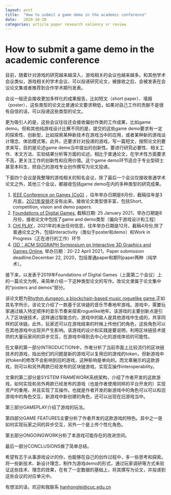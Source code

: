 ```yaml
---
layout: post
title:  "How to submit a game demo in the academic conference"
date:   2020-10-30
categories: article paper research saliency vr review
---
```

# How to submit a game demo in the academic conference

目前，随着针对游戏的研究越来越深入，游戏相关的会议也越来越多。和其他学术会议类似，游戏相关的学术会议，可以投递研究论文，被接收之后，会被发表在会议论文集或者推荐到合作学术期刊发表。

会议一般还会接收更加多样化的成果报告，比如短文（short paper）、墙报（poster），这些类型的论文比普通论文要求稍低，如果对自己工作的贡献不是很有自信的话，可以投递这些类型的论文。

更为吸引人的是，这些会议往往还会接收偏创作类的工作成果，比如game demo。但和其他纯游戏设计比赛不同的是，提交的这些game demo要求有一定的探索性、创新型，比如探索某种新技术在游戏当中的应用，或者某种新的游戏设计理念、体验模式等。此外，还要求针对投递的游戏，写一篇短文，按照论文的要求来写，目的是论述game demo当中提出的创新性。要进行研究必要性、相关工作、本文方法、实验结果分析等方面的论述。相比于普通论文，在学术性方面要求不高，更关注工作的创新性和应用价值。这个game demo环节适合于专业型硕士甚至本科生，把自己的游戏专业创作撰写为论文投递。

下面四个会议是我整理的游戏相关的知名会议，除了最后一个会议仅接收普通学术论文之外，其他三个会议，都接收包括game demo在内的多种类型的研究成果。

1. [IEEE Conference on Games (CoG)](https://ieee-cog.org/2020) ，往年举办日期是8月份，截稿往年是3月底，[2021年安排](https://ieee-cog.org/2021/)还没有出来。接收论文类型很丰富，包括Short, competition, vision and demo papers. 
2. [Foundations of Digital Games](http://fdg2021.org/ ), 截稿日期: 25 January 2021，举办日期是8月份，接收论文中包括了game and demo类型（偏向于游戏设计和工程）
3. [CHI PLAY](https://chiplay.acm.org/2020/)，2021年的未出任何信息，往年举办日期是12月，截稿4月份,除了普通论文之外，包括Interactivity（类似于poster和demo）和Work in Progress（正在进行的工作）环节
4. [I3D：ACM SIGGRAPH Symposium on Interactive 3D Graphics and Games Online](http://i3dsymposium.github.io/2021/), 举办日期：20-22 April 2021，Paper submission deadline:December 22, 2020，包括普通paper和期刊paper两种（纯学术）。

接下来，以发表于2019年Foundations of Digital Games（上面第二个会议）上的一篇论文为例，来简单介绍一下这种类型论文的写作。改论文隶属于论文集中的“posters and demos”部分。

该论文题为[Rhythm dungeon: a blockchain-based music roguelike game](https://dl.acm.org/doi/10.1145/3337722.3341836),正如其名字所示，该论文介绍了一款基于区块链的音乐节奏地牢游戏。游戏中，需要玩家通过输入特定顺序的音乐节奏来探索roguelike地牢。该游戏的主要创新点是引入了区块链技术，这样通过智能合约，游戏中的敌人是其他游戏中生成的，共享同样的区块链。此外，玩家还可以在游戏结束的时候上传他们的角色，这些角色可以在其他游戏中出现并产生影响。该游戏的设计和实践是要说明，利用区块链技术提供的大量玩家间的异步交互，在游戏中得到去中心化的游戏体验的可能性。

在文章的第一部分INTRODUCTION中，作者分析了当前市面上比较流行的区块链技术的游戏，指出他们的问题是新的游戏可以复用旧的游戏的token，但新游戏中对token的修改不会影响到旧的游戏，这种影响是单向的。而文章展示的这款游戏，则可以和另外两款已经发布的区块链游戏，实现互操作interoperability。

文章的第二部分是SYSTEM FRAMEWORK系统架构，介绍了作者开发的这款游戏，如何实现和另外两款已经发布的游戏（也是作者使用同样的平台开发的）实现资产的重用，并且实现了互操作。也就是作者开发的新游戏中的角色可以可以和旧游戏中的角色交互，新游戏中新创建的角色，还可以出现在旧游戏当中。

第三部分GAMEPLAY介绍了游戏的玩法。

第四部分GAME FEATURES主要分析了作者开发的这款游戏的特色。其中之一是如何实现玩家之间的异步交互，另外一个是上传个性化角色。

第五部分ONGOINGWORK分析了本游戏可能存在的改进空间。

最后一部分CONCLUSIONS做了简单总结。

希望有志于从事游戏设计的你，也能够在自己的创作过程中，多一些思考和探索。将一些新技术、新设计理念，制作为游戏demo的形式，通过玩家调研等方式来验证这些技术、理念的效果，在有了一定数据的基础上，将其撰写为论文，并投递到这些会议的对应单元中。

有想法的话，欢迎和我联系 hanhonglei@cuc.edu.cn


<script>
  (function(i,s,o,g,r,a,m){i['GoogleAnalyticsObject']=r;i[r]=i[r]||function(){
  (i[r].q=i[r].q||[]).push(arguments)},i[r].l=1*new Date();a=s.createElement(o),
  m=s.getElementsByTagName(o)[0];a.async=1;a.src=g;m.parentNode.insertBefore(a,m)
  })(window,document,'script','https://www.google-analytics.com/analytics.js','ga');

  ga('create', 'UA-85986843-1', 'auto');
  ga('send', 'pageview');

</script>